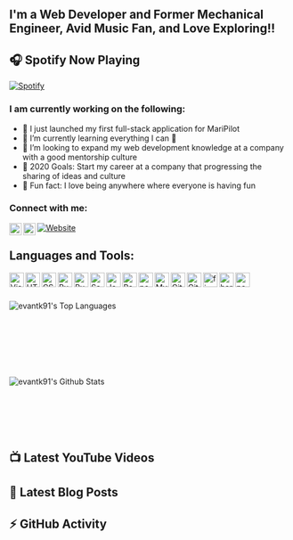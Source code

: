 ## I'm a  Web Developer and Former Mechanical Engineer, Avid Music Fan, and Love Exploring!!

## 🎧 Spotify Now Playing

[![Spotify](https://novatorem.evantk91.vercel.app/api/spotify)](https://open.spotify.com/user/1266565207)

### I am currently working on the following:

- 🍤 I just launched my first full-stack application for MariPilot
- 🌱 I’m currently learning everything I can 🤣
- 💼 I’m looking to expand my web development knowledge at a company with a good mentorship culture
- 🥅 2020 Goals: Start my career at a company that progressing the sharing of ideas and culture
- 🙌 Fun fact: I love being anywhere where everyone is having fun

### Connect with me:

[<img align="left" alt="evantk91 | YouTube" width="22px" src="https://cdn.jsdelivr.net/npm/simple-icons@v3/icons/youtube.svg" />][youtube]
[<img align="left" alt="evantk91 | LinkedIn" width="22px" src="https://cdn.jsdelivr.net/npm/simple-icons@v3/icons/linkedin.svg" />][linkedin]
[![Website](https://img.shields.io/website?down_message=offline&label=evan-greer.co&up_message=online&url=https%3A%2F%2Fwww.evan-greer.co%2F)][website]

## Languages and Tools:

<img align="left" alt="Visual Studio Code" width="26px" src="https://cdn.jsdelivr.net/npm/simple-icons@3.3.0/icons/visualstudio.svg" />
<img align="left" alt="HTML5" width="26px" src="https://cdn.jsdelivr.net/npm/simple-icons@3.3.0/icons/html5.svg" />
<img align="left" alt="CSS3" width="26px" src="https://cdn.jsdelivr.net/npm/simple-icons@3.3.0/icons/css3.svg" />
<img align="left" alt="Ruby" width="26px" src="https://cdn.jsdelivr.net/npm/simple-icons@3.3.0/icons/ruby.svg" />
<img align="left" alt="RubyOnRails" width="26px" src="https://cdn.jsdelivr.net/npm/simple-icons@3.3.0/icons/rubyonrails.svg" />
<img align="left" alt="Sass" width="26px" src="https://cdn.jsdelivr.net/npm/simple-icons@3.3.0/icons/sass.svg" />
<img align="left" alt="JavaScript" width="26px" src="https://cdn.jsdelivr.net/npm/simple-icons@3.3.0/icons/javascript.svg" />
<img align="left" alt="React" width="26px" src="https://cdn.jsdelivr.net/npm/simple-icons@3.3.0/icons/react.svg" />
<img align="left" alt="postgresql" width="26px" src="https://cdn.jsdelivr.net/npm/simple-icons@3.3.0/icons/postgresql.svg" />
<img align="left" alt="MySQL" width="26px" src="https://cdn.jsdelivr.net/npm/simple-icons@3.3.0/icons/mysql.svg" />
<img align="left" alt="Git" width="26px" src="https://cdn.jsdelivr.net/npm/simple-icons@3.3.0/icons/git.svg" />
<img align="left" alt="Github" width="26px" src="https://cdn.jsdelivr.net/npm/simple-icons@3.3.0/icons/github.svg" />
<img align="left" alt="firebase" width="26px" src="https://cdn.jsdelivr.net/npm/simple-icons@3.3.0/icons/firebase.svg" />
<img align="left" alt="heroku" width="26px" src="https://cdn.jsdelivr.net/npm/simple-icons@3.3.0/icons/heroku.svg" />
<img align="left" alt="postman" width="26px" src="https://cdn.jsdelivr.net/npm/simple-icons@3.3.0/icons/postman.svg" />

<br />
<br />
<br />

<img align="left" alt="evantk91's Top Languages" src="https://github-readme-stats.evantk91.vercel.app/api/top-langs/?username=evantk91&layout=compact" />

<br />
<br />
<br />
<br />
<br />
<br />
<br />
<br />

<img align="left" alt="evantk91's Github Stats" src="https://github-readme-stats.vercel.app/api?username=evantk91&show_icons=true&hide_border=false&count_private=true&theme=vue" />

<br />
<br />
<br />
<br />
<br />
<br />

## 📺 Latest YouTube Videos

<!-- YOUTUBE:START -->
<!-- YOUTUBE:END -->


## 📕 Latest Blog Posts

<!-- BLOG-POST-LIST:START -->
<!-- BLOG-POST-LIST:END -->

## :zap: GitHub Activity

<!-- START_SECTION:activity -->
<!-- END_SECTION:activity -->


</details>

[website]: https://www.evan-greer.co/
[youtube]: https://www.youtube.com/channel/UC5It7uQ6rctmgjaqjyiGCUw
[linkedin]: https://www.linkedin.com/in/evantkgreer/
[medium]: https://medium.com/etgreer91